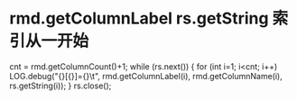 
# rmd.getColumnLabel rs.getString 索引从一开始
cnt = rmd.getColumnCount()+1;
while (rs.next()) {
	for (int i=1; i<cnt; i++)
		LOG.debug("{}[{}]={}\t", rmd.getColumnLabel(i), rmd.getColumnName(i), rs.getString(i));
}
rs.close();
